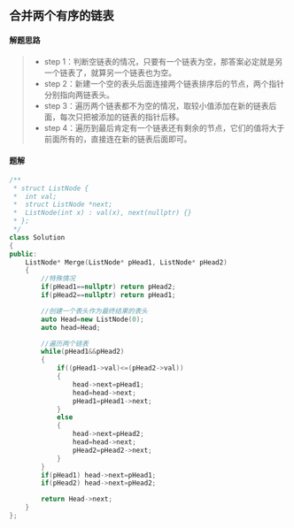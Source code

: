 ## 合并两个有序的链表
#### 解题思路
> - step 1：判断空链表的情况，只要有一个链表为空，那答案必定就是另一个链表了，就算另一个链表也为空。
> - step 2：新建一个空的表头后面连接两个链表排序后的节点，两个指针分别指向两链表头。
> - step 3：遍历两个链表都不为空的情况，取较小值添加在新的链表后面，每次只把被添加的链表的指针后移。
> - step 4：遍历到最后肯定有一个链表还有剩余的节点，它们的值将大于前面所有的，直接连在新的链表后面即可。
#### 题解
```C++
/**
 * struct ListNode {
 *	int val;
 *	struct ListNode *next;
 *	ListNode(int x) : val(x), next(nullptr) {}
 * };
 */
class Solution 
{
public:
    ListNode* Merge(ListNode* pHead1, ListNode* pHead2) 
    {
        //特殊情况
        if(pHead1==nullptr) return pHead2;
        if(pHead2==nullptr) return pHead1;

        //创建一个表头作为最终结果的表头
        auto Head=new ListNode(0);
        auto head=Head;

        //遍历两个链表
        while(pHead1&&pHead2)
        {
            if((pHead1->val)<=(pHead2->val))
            {
                head->next=pHead1;
                head=head->next;
                pHead1=pHead1->next;
            }
            else 
            {
                head->next=pHead2;
                head=head->next;
                pHead2=pHead2->next;
            }
        }
        if(pHead1) head->next=pHead1;
        if(pHead2) head->next=pHead2;

        return Head->next;
    }
};
```

